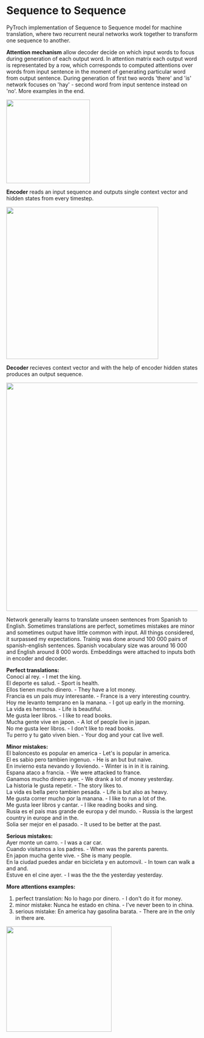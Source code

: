 # Sequence to Sequence

PyTroch implementation of Sequence to Sequence model for machine translation, where two recurrent neural networks work together to transform one sequence to another.

**Attention mechanism** allow decoder decide on which input words to focus during generation of each output word. In attention matrix each output word is representated by a row, which corresponds to computed attentions over words from input sentence in the moment of generating particular word from output sentence. During generation of first two words 'there' and 'is' network focuses on 'hay' - second word from input sentence instead on 'no'. More examples in the end.

<img src="https://s13.postimg.org/ianetguev/single.png" width="220"> 

**Encoder** reads an input sequence and outputs single context vector and hidden states from every timestep. 

<img src="https://s17.postimg.org/tue57sq33/image.png" width="400">

**Decoder** recieves context vector and with the help of encoder hidden states produces an output sequence.

<img src="https://s13.postimg.org/gjzsdui8n/image.png" width="600">

Network generally learns to translate unseen sentences from Spanish to English. Sometimes translations are perfect, sometimes mistakes are minor and sometimes output have little common with input. All things considered, it surpassed my expectations. Trainig was done around 100 000 pairs of spanish-english sentences. Spanish vocabulary size was around 16 000 and English around 8 000 words. Embeddings were attached to inputs both in encoder and decoder. 

**Perfect translations:**<br />
Conoci al rey. - I met the king.<br />
El deporte es salud. - Sport is health.<br />
Ellos tienen mucho dinero. - They have a lot money.<br />
Francia es un pais muy interesante. - France is a very interesting country.<br />
Hoy me levanto temprano en la manana. - I got up early in the morning.<br />
La vida es hermosa. - Life is beautiful.<br />
Me gusta leer libros. - I like to read books.<br />
Mucha gente vive en japon. - A lot of people live in japan.<br />
No me gusta leer libros. - I don't like to read books.<br />
Tu perro y tu gato viven bien. - Your dog and your cat live well.<br />

**Minor mistakes:**<br />
El baloncesto es popular en america - Let's is popular in america.<br />
El es sabio pero tambien ingenuo. - He is an but but naive.<br />
En invierno esta nevando y lloviendo. - Winter is in in it is raining.<br />
Espana ataco a francia. - We were attacked to france.<br />
Ganamos mucho dinero ayer. - We drank a lot of money yesterday.<br />
La historia le gusta repetir. - The story likes to.<br />
La vida es bella pero tambien pesada. - Life is but also as heavy.<br />
Me gusta correr mucho por la manana. - I like to run a lot of the.<br />
Me gusta leer libros y cantar. - I like reading books and sing.<br />
Rusia es el pais mas grande de europa y del mundo. - Russia is the largest country in europe and in the.<br />
Solia ser mejor en el pasado. - It used to be better at the past.<br />

**Serious mistakes:**<br />
Ayer monte un carro. - I was a car car.<br />
Cuando visitamos a los padres. - When was the parents parents.<br />
En japon mucha gente vive. - She is many people.<br />
En la ciudad puedes andar en bicicleta y en automovil. - In town can walk a and and.<br />
Estuve en el cine ayer. - I was the the the yesterday yesterday.<br />

**More attentions examples:**<br />
1. perfect translation: No lo hago por dinero. - I don't do it for money.<br />
2. minor mistake: Nunca he estado en china. - I've never been to in china.<br />
3. serious mistake: En america hay gasolina barata. - There are in the only in there are.<br />

<img src="https://s13.postimg.org/nn7ntrdh3/canvas.png" height="277">
